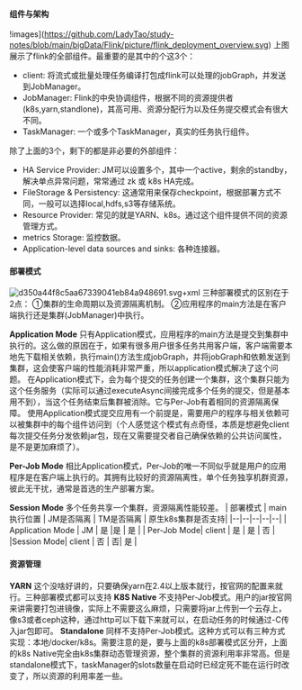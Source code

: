 #### 组件与架构
!images](https://github.com/LadyTao/study-notes/blob/main/bigData/Flink/picture/flink_deployment_overview.svg)
上图展示了flink的全部组件。最重要的是其中的个这3个：
* client: 将流式或批量处理任务编译打包成flink可以处理的jobGraph，并发送到JobManager。
* JobManager: Flink的中央协调组件，根据不同的资源提供者(k8s,yarn,standlone)，其高可用、资源分配行为以及任务提交模式会有很大不同。
* TaskManager: 一个或多个TaskManager，真实的任务执行组件。

除了上面的3个，剩下的都是非必要的外部组件：
* HA Service Provider: JM可以设置多个，其中一个active，剩余的standby，解决单点异常问题，常常通过 zk 或 k8s HA完成。
* FileStorage & Persistency: 这通常用来保存checkpoint，根据部署方式不同，一般可以选择local,hdfs,s3等存储系统。
* Resource Provider: 常见的就是YARN、k8s。通过这个组件提供不同的资源管理方式。
* metrics Storage: 监控数据。
* Application-level data sources and sinks: 各种连接器。


#### 部署模式
![d350a44f8c5aa67339041eb84a948691.svg+xml](en-resource://database/1089:1)
三种部署模式的区别在于2点：
①集群的生命周期以及资源隔离机制。
②应用程序的main方法是在客户端执行还是集群(JobManager)中执行。

**Application Mode**
只有Application模式，应用程序的main方法是提交到集群中执行的。这么做的原因在于，如果有很多用户很多任务共用客户端，客户端需要本地先下载相关依赖，执行main()方法生成jobGraph，并将jobGraph和依赖发送到集群，这会使客户端的性能消耗非常严重，所以application模式解决了这个问题。
在Application模式下，会为每个提交的任务创建一个集群，这个集群只能为这个任务服务（实际可以通过executeAsync间接完成多个任务的提交，但是基本用不到），当这个任务结束后集群被消除。它与Per-Job有着相同的资源隔离保障。
使用Application模式提交应用有一个前提是，需要用户的程序与相关依赖可以被集群中的每个组件访问到（个人感觉这个模式有点奇怪，本质是想避免client每次提交任务分发依赖jar包，现在又需要提交者自己确保依赖的公共访问属性，是不是更加麻烦了）。

**Per-Job Mode**
相比Application模式，Per-Job的唯一不同似乎就是用户的应用程序是在客户端上执行的。其拥有比较好的资源隔离性，单个任务独享机群资源，彼此无干扰，通常是首选的生产部署方案。

**Session Mode**
多个任务共享一个集群，资源隔离性能较差。
| 部署模式 | main执行位置 | JM是否隔离 | TM是否隔离 | 原生k8s集群是否支持| 
|--|--|--|--|--|
| Application Mode | JM | 是 |是 | 是 |
| Per-Job Mode| client | 是 | 是 | 否 |
|Session Mode| client | 否 | 否| 是 |

#### 资源管理
**YARN**
这个没啥好讲的，只要确保yarn在2.4以上版本就行，按官网的配置来就行。三种部署模式都可以支持
**K8S Native**
不支持Per-Job模式。用户的jar按官网来讲需要打包进镜像，实际上不需要这么麻烦，只需要将jar上传到一个云存上，像s3或者ceph这种，通过http可以下载下来就可以，在启动任务的时候通过-C传入jar包即可。
**Standalone**
同样不支持Per-Job模式。这种方式可以有三种方式实现：本地/docker/k8s。需要注意的是，要与上面的k8s部署模式区分开，上面的k8s Native完全由k8s集群动态管理资源，整个集群的资源利用率非常高。但是standalone模式下，taskManager的slots数量在启动时已经定死不能在运行时改变了，所以资源的利用率差一些。


